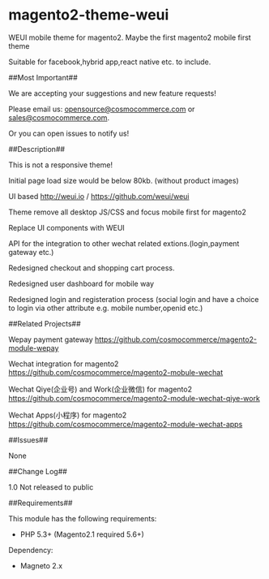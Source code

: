 # magento2-theme-weui
WEUI mobile theme for magento2. Maybe the first magento2 mobile first theme 

Suitable for facebook,hybrid app,react native etc. to include.

##Most Important##

We are accepting your suggestions and new feature requests!

Please email us:  opensource@cosmocommerce.com or sales@cosmocommerce.com.

Or you can open issues to notify us!

##Description##

This is not a responsive theme!

Initial page load size would be below 80kb. (without product images)

UI based http://weui.io / https://github.com/weui/weui

Theme remove all desktop JS/CSS and focus mobile first for magento2

Replace UI components with WEUI 

API for the integration to other wechat related extions.(login,payment gateway etc.)

Redesigned checkout and shopping cart process.

Redesigned user dashboard for mobile way

Redesigned login and registeration process (social login and have a choice to login via other attribute e.g. mobile number,openid etc.)

##Related Projects##

Wepay payment gateway https://github.com/cosmocommerce/magento2-module-wepay

Wechat integration for magento2 https://github.com/cosmocommerce/magento2-mobule-wechat

Wechat Qiye(企业号) and Work(企业微信) for magento2 https://github.com/cosmocommerce/magento2-module-wechat-qiye-work

Wechat Apps(小程序) for magento2 https://github.com/cosmocommerce/magento2-module-wechat-apps

##Issues##

None

##Change Log##

1.0 Not released to public

##Requirements##

This module has the following requirements:

 - PHP 5.3+ (Magento2.1 required 5.6+)

Dependency:

 - Magneto 2.x
